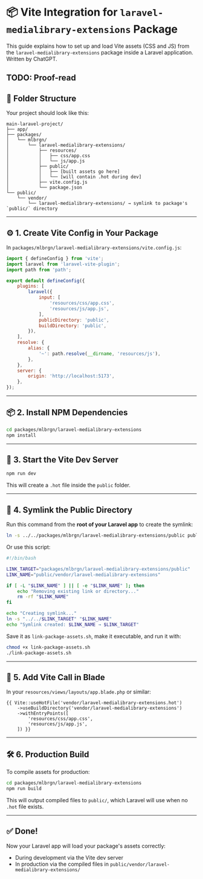 # 📦 Vite Integration for `laravel-medialibrary-extensions` Package

This guide explains how to set up and load Vite assets (CSS and JS) from the `laravel-medialibrary-extensions` package inside a Laravel application. Written by ChatGPT.

TODO: Proof-read
---

## 📁 Folder Structure

Your project should look like this:

```
main-laravel-project/
├── app/
├── packages/
│   └── mlbrgn/
│       └── laravel-medialibrary-extensions/
│           ├── resources/
│           │   ├── css/app.css
│           │   └── js/app.js
│           ├── public/
│           │   ├── [built assets go here]
│           │   └── [will contain .hot during dev]
│           ├── vite.config.js
│           └── package.json
└── public/
    └── vendor/
        └── laravel-medialibrary-extensions/ → symlink to package's `public/` directory
```

---

## ⚙️ 1. Create Vite Config in Your Package

In `packages/mlbrgn/laravel-medialibrary-extensions/vite.config.js`:

```js
import { defineConfig } from 'vite';
import laravel from 'laravel-vite-plugin';
import path from 'path';

export default defineConfig({
    plugins: [
        laravel({
            input: [
                'resources/css/app.css',
                'resources/js/app.js',
            ],
            publicDirectory: 'public',
            buildDirectory: 'public',
        }),
    ],
    resolve: {
        alias: {
            '~': path.resolve(__dirname, 'resources/js'),
        },
    },
    server: {
        origin: 'http://localhost:5173',
    },
});
```

---

## 📦 2. Install NPM Dependencies

```bash
cd packages/mlbrgn/laravel-medialibrary-extensions
npm install
```

---

## 🚀 3. Start the Vite Dev Server

```bash
npm run dev
```

This will create a `.hot` file inside the `public` folder.

---

## 🔗 4. Symlink the Public Directory

Run this command from the **root of your Laravel app** to create the symlink:

```bash
ln -s ../../packages/mlbrgn/laravel-medialibrary-extensions/public public/vendor/laravel-medialibrary-extensions
```

Or use this script:

```bash
#!/bin/bash

LINK_TARGET="packages/mlbrgn/laravel-medialibrary-extensions/public"
LINK_NAME="public/vendor/laravel-medialibrary-extensions"

if [ -L "$LINK_NAME" ] || [ -e "$LINK_NAME" ]; then
    echo "Removing existing link or directory..."
    rm -rf "$LINK_NAME"
fi

echo "Creating symlink..."
ln -s "../../$LINK_TARGET" "$LINK_NAME"
echo "Symlink created: $LINK_NAME → $LINK_TARGET"
```

Save it as `link-package-assets.sh`, make it executable, and run it with:

```bash
chmod +x link-package-assets.sh
./link-package-assets.sh
```

---

## 🧩 5. Add Vite Call in Blade

In your `resources/views/layouts/app.blade.php` or similar:

```blade
{{ Vite::useHotFile('vendor/laravel-medialibrary-extensions.hot')
    ->useBuildDirectory('vendor/laravel-medialibrary-extensions')
    ->withEntryPoints([
        'resources/css/app.css',
        'resources/js/app.js',
    ]) }}
```

---

## 🛠️ 6. Production Build

To compile assets for production:

```bash
cd packages/mlbrgn/laravel-medialibrary-extensions
npm run build
```

This will output compiled files to `public/`, which Laravel will use when no `.hot` file exists.

---

## ✅ Done!

Now your Laravel app will load your package's assets correctly:

- During development via the Vite dev server
- In production via the compiled files in `public/vendor/laravel-medialibrary-extensions/`
